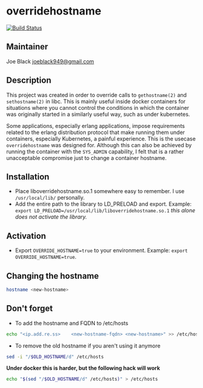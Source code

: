 # overridehostname

[![Build Status](https://travis-ci.org/joeblackwaslike/overridehostname.svg?branch=master)](https://travis-ci.org/joeblackwaslike/overridehostname)

## Maintainer

Joe Black <joeblack949@gmail.com>

## Description

This project was created in order to override calls to `gethostname(2)` and `sethostname(2)` in libc.  This is mainly useful inside docker containers for situations where you cannot control the conditions in which the container was originally started in a similarly useful way, such as under kubernetes.


Some applications, especially erlang applications, impose requirements related to the erlang distribution protocol that make running them under containers, especially Kubernetes, a painful experience.  This is the usecase `overridehostname` was designed for.  Although this can also be achieved by running the container with the `SYS_ADMIN` capability, I felt that is a rather unacceptable compromise just to change a container hostname.


## Installation
* Place liboverridehostname.so.1 somewhere easy to remember.  I use `/usr/local/lib/` personally.
* Add the entire path to the library to LD_PRELOAD and export. Example: `export LD_PRELOAD=/usr/local/lib/liboverridehostname.so.1` *this alone does not activate the library.*

## Activation
* Export `OVERRIDE_HOSTNAME=true` to your environment.  Example: `export OVERRIDE_HOSTNAME=true`.

## Changing the hostname
```bash
hostname <new-hostname>
```

## Don't forget
* To add the hostname and FQDN to /etc/hosts
```bash
echo "<ip.add.re.ss>    <new-hostname-fqdn> <new-hostname>" >> /etc/hosts
```

* To remove the old hostname if you aren't using it anymore
```bash
sed -i "/$OLD_HOSTNAME/d" /etc/hosts
```

**Under docker this is harder, but the following hack will work**
```bash
echo "$(sed "/$OLD_HOSTNAME/d" /etc/hosts)" > /etc/hosts
```
